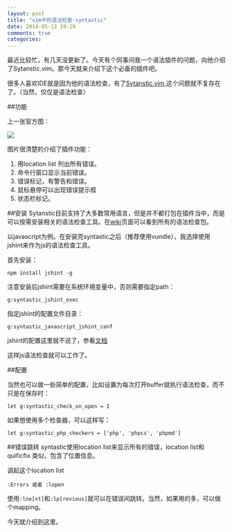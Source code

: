 ```yaml
---
layout: post
title: "vim中的语法检查-syntastic"
date: 2014-05-13 19:29
comments: true
categories: 
---
```

最近比较忙，有几天没更新了。今天有个同事问我一个语法插件的问题，向他介绍了Sytanstic.vim。那今天就来介绍下这个必备的插件吧。

很多人喜欢IDE就是因为他的语法检查，有了[Sytanstic.vim](https://github.com/scrooloose/syntastic),这个问题就不复存在了。（当然，仅仅是语法检查）

##功能

上一张官方图：

![](http://foocoder.qiniudn.com/blog/syntasticsyntastic.png?token=hYfsyKwhHPe-Ga-1Hypx5F8CwimEywvTI8XdNpEm:z6zQYbdezgOYcKfzok7LEkuRDkg=:eyJTIjoiZm9vY29kZXIucWluaXVkbi5jb20vYmxvZy9zeW50YXN0aWNzeW50YXN0aWMucG5nIiwiRSI6MTQwMDA2ODU2N30=)

<!--more-->

图片很清楚的介绍了插件功能：

1. 用location list 列出所有错误。
2. 命令行窗口显示当前错误。
3. 错误标记，有警告和错误。
4. 鼠标悬停可以出现错误提示框
5. 状态栏标记。

##安装
Sytanstic目前支持了大多数常用语言，但是并不都打包在插件当中，而是可以按需安装相关的语法检查工具。在[wiki](https://github.com/scrooloose/syntastic/wiki/Syntax-Checkers)页面可以看到所有的语法检查包。

以javascript为例。在安装完syntastic之后（推荐使用vundle），我选择使用jshint来作为js的语法检查工具。

首先安装：

	npm install jshint -g
	
注意安装后jshint需要在系统环境变量中，否则需要指定path：

	g:syntastic_jshint_exec
	
指定jshint的配置文件目录：

	g:syntastic_javascript_jshint_conf
	
jshint的配置这里就不说了，参看[文档](http://jshint.com/docs/)

这样js语法检查就可以工作了。

##配置

当然也可以做一些简单的配置，比如设置为每次打开buffer就执行语法检查，而不只是在保存时：

	let g:syntastic_check_on_open = 1
	    
如果想使用多个检查器，可以这样写：

	let g:syntastic_php_checkers = ['php', 'phpcs', 'phpmd']

##错误跳转
syntastic使用location list来显示所有的错误，location list和quificfix 类似，包含了位置信息。

调起这个location list
	
	:Errors 或者 :lopen

使用`:lne[xt]`和`:lp[revious]`就可以在错误间跳转。当然，如果用的多，可以做个mapping。

今天就介绍到这里。